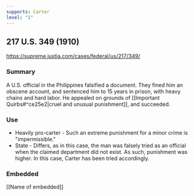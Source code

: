 ```yaml
---
supports: Carter
level: "1"
---
```

## 217 U.S. 349 (1910)

https://supreme.justia.com/cases/federal/us/217/349/

### Summary

A U.S. official in the Philippines falsified a document. They fined him an obscene account, and sentenced him to 15 years in prison, with heavy chains and hard labor. He appealed on grounds of [[Important Quirbs#^ce25e2|cruel and unusual punishment]], and succeeded. 

### Use

* Heavily pro-carter - Such an extreme punishment for a minor crime is "impermissible."
* State - Differs, as in this case, the man was falsely tried as an official when the claimed department did not exist. As such, punishment was higher. In this case, Carter has been tried accordingly.

### Embedded

[[Name of embedded]]